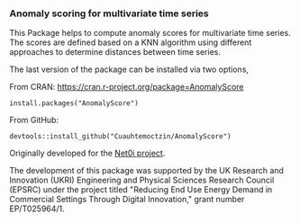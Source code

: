 ### Anomaly scoring for multivariate time series

This Package helps to compute anomaly scores for multivariate time series. The scores are defined based on a KNN algorithm using different approaches to determine distances between time series.

The last version of the package can be installed via two options,

From CRAN: https://cran.r-project.org/package=AnomalyScore
```
install.packages("AnomalyScore")
```

From GitHub:
```
devtools::install_github("Cuauhtemoctzin/AnomalyScore")
```

Originally developed for the [Net0i project](https://wp.lancs.ac.uk/net0i/).

The development of this package was supported by the UK Research and Innovation (UKRI) Engineering and Physical Sciences Research Council (EPSRC) under the project titled "Reducing End Use Energy Demand in Commercial Settings Through Digital Innovation," grant number EP/T025964/1.
